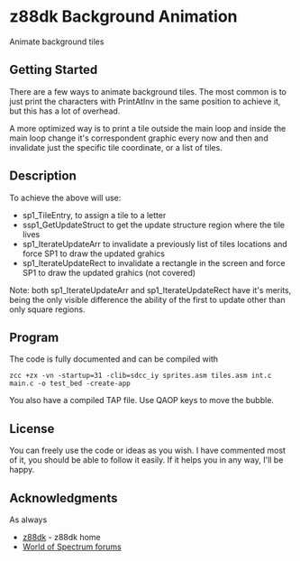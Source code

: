 # z88dk Background Animation

Animate background tiles

## Getting Started

There are a few ways to animate background tiles. The most common is to just print the characters with PrintAtInv in the same position to achieve it, but this has a lot of overhead.

A more optimized way is to print a tile outside the main loop and inside the main loop change it's correspondent graphic every now and then and invalidate just the specific tile coordinate, or a list of tiles.

## Description

To achieve the above will use:

* sp1_TileEntry, to assign a tile to a letter
* ssp1_GetUpdateStruct to get the update structure region where the tile lives
* sp1_IterateUpdateArr to invalidate a previously list of tiles locations and force SP1 to draw the updated grahics
* sp1_IterateUpdateRect to invalidate a rectangle in the screen and force SP1 to draw the updated grahics (not covered)

Note: both sp1_IterateUpdateArr and sp1_IterateUpdateRect have it's merits, being the only visible difference the ability of the first to update other than only square regions.

## Program

The code is fully documented and can be compiled with

```
zcc +zx -vn -startup=31 -clib=sdcc_iy sprites.asm tiles.asm int.c main.c -o test_bed -create-app
```

You also have a compiled TAP file. Use QAOP keys to move the bubble.

## License

You can freely use the code or ideas as you wish. I have commented most of it, you should be able to follow it easily.
If it helps you in any way, I'll be happy.

## Acknowledgments

As always

* [z88dk](https://z88dk.org/) - z88dk home
* [World of Spectrum forums](https://worldofspectrum.org/forums)


